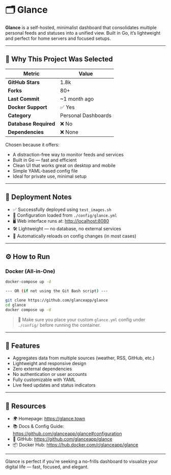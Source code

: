 # 🗂️ Glance

**Glance** is a self-hosted, minimalist dashboard that consolidates multiple personal feeds and statuses into a unified view. Built in Go, it’s lightweight and perfect for home servers and focused setups.

---

## 📌 Why This Project Was Selected

| Metric                   | Value               |
|--------------------------|---------------------|
| **GitHub Stars**         | 1.8k                |
| **Forks**                | 80+                 |
| **Last Commit**          | ~1 month ago        |
| **Docker Support**       | ✅ Yes              |
| **Category**             | Personal Dashboards |
| **Database Required**    | ❌ No               |
| **Dependencies**         | ❌ None             |

Chosen because it offers:
- A distraction-free way to monitor feeds and services
- Built in Go — fast and efficient
- Clean UI that works great on desktop and mobile
- Simple YAML-based config file
- Ideal for private use, minimal setup

---

## 🧪 Deployment Notes

- ✅ Successfully deployed using `test_images.sh`
- 🔁 Configuration loaded from `./config/glance.yml`
- 🖥️ Web interface runs at: [http://localhost:8080](http://localhost:8080)
- 🛠️ Lightweight — no database, no external services
- 🔄 Automatically reloads on config changes (in most cases)

---

## ⚙️ How to Run

### Docker (All-in-One)

```bash
docker-compose up -d

--- OR (if not using the Git Bash script) ---

git clone https://github.com/glanceapp/glance
cd glance
docker compose up -d
```

> 📎 Make sure you place your custom `glance.yml` config under `./config/` before running the container.

---

## 🔧 Features

- Aggregates data from multiple sources (weather, RSS, GitHub, etc.)
- Lightweight and responsive design
- Zero external dependencies
- No authentication or user accounts
- Fully customizable with YAML
- Live feed updates and status indicators

---

## 🔗 Resources

- 🌍 Homepage: https://glance.town
- 📚 Docs & Config Guide: https://github.com/glanceapp/glance#configuration
- 🐙 GitHub: https://github.com/glanceapp/glance
- 📦 Docker Hub: https://hub.docker.com/r/glanceapp/glance

---

Glance is perfect if you're seeking a no-frills dashboard to visualize your digital life — fast, focused, and elegant.
